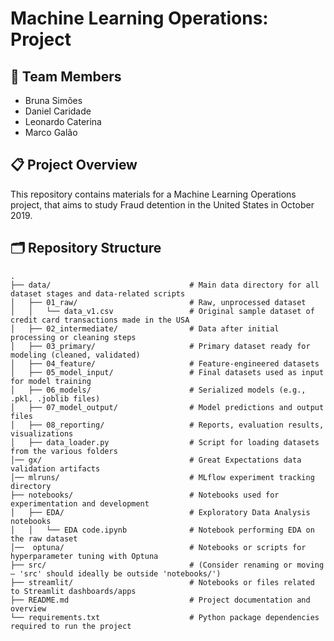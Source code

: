 # Machine Learning Operations: Project

## 👥 Team Members
- Bruna Simões
- Daniel Caridade
- Leonardo Caterina
- Marco Galão

## 📋 Project Overview
This repository contains materials for a Machine Learning Operations project, that aims to study Fraud detention in the United States in October 2019.

## 🗂️ Repository Structure
```text
.
├── data/                               # Main data directory for all dataset stages and data-related scripts
│   ├── 01_raw/                         # Raw, unprocessed dataset
│   │   └── data_v1.csv                 # Original sample dataset of credit card transactions made in the USA
│   ├── 02_intermediate/                # Data after initial processing or cleaning steps
│   ├── 03_primary/                     # Primary dataset ready for modeling (cleaned, validated)
│   ├── 04_feature/                     # Feature-engineered datasets
│   ├── 05_model_input/                 # Final datasets used as input for model training
│   ├── 06_models/                      # Serialized models (e.g., .pkl, .joblib files)
│   ├── 07_model_output/                # Model predictions and output files
│   ├── 08_reporting/                   # Reports, evaluation results, visualizations
│   ├── data_loader.py                  # Script for loading datasets from the various folders
│── gx/                                 # Great Expectations data validation artifacts
│── mlruns/                             # MLflow experiment tracking directory
├── notebooks/                          # Notebooks used for experimentation and development
│   ├── EDA/                            # Exploratory Data Analysis notebooks
│   │   └── EDA code.ipynb              # Notebook performing EDA on the raw dataset
│──  optuna/                            # Notebooks or scripts for hyperparameter tuning with Optuna
├── src/                                # (Consider renaming or moving – 'src' should ideally be outside 'notebooks/')
├── streamlit/                          # Notebooks or files related to Streamlit dashboards/apps
├── README.md                           # Project documentation and overview
└── requirements.txt                    # Python package dependencies required to run the project
```
